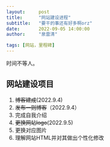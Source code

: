 ```yaml
---
layout:     post
title:      "网站建设进程"
subtitle:   "要干的事还有好多啊orz"
date:       2022-09-05 14:00:00
author:     "泉雲清"

tags: [网站，里程碑]
---
```

时间不等人。

## 网站建设项目
1. ~~博客建成~~(2022.9.4)
2. ~~发布一则博客~~（2022.9.4）
3. 完成自我介绍
4. ~~更换网站logo~~(2022.9.5)
5. 更换对应图片
6. 理解网站HTML并对其做出个性化修改